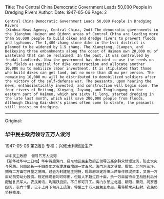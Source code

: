 Title: The Central China Democratic Government Leads 50,000 People in Dredging Rivers
Author:
Date: 1947-05-06
Page: 2

    Central China Democratic Government Leads 50,000 People in Dredging Rivers
    (Xinhua News Agency, Central China, 2nd) The democratic governments in the Jianghou Haimen and Qidong areas of Central China are leading more than 50,000 people to build dikes and dredge rivers to prevent floods and typhoons. The 1,400-zhang stone dike in the Lvsi district is planned to be widened by 1.5 zhang. The Xiangtang, Jiaopen, and Beikexing three embankments along the coast of Haimen own 20,000 mu of wasteland that can be reclaimed. In the past, it was controlled by feudal landlords. Now the government has decided to use the reeds on the fields as capital for dike construction and allocate another 10,000 mu to mobilize labor investment. It is stipulated that those who build dikes can get land, but no more than 40 mu per person. The remaining 10,000 mu will be distributed to demobilized soldiers after the victory of the self-defense war. The peasants, upon hearing the news, enthusiastically invested, and construction will begin soon. The four rivers of Beitong, Xinyang, Juyang, and Tongluogang in the eastern part of Haimen, which are sixty li long, started dredging in the late last month, which will save 200,000 people from floods. Although Chiang Kai-shek's planes often come to strafe, the peasants still insist on dredging.



<hr /> 

Original: 


### 华中民主政府领导五万人浚河

1947-05-06
第2版()
专栏：兴修水利增加生产

    华中民主政府  领导五万人浚河
    【新华社华中二日电】华中蒋后海门、启东地区民主政府正领导五高余群众修堤浚河，防止水灾与风患。吕四区长一千四百丈之石堤准备增阔一丈五尺。海门沿海之巷堂、脚盆、北可兴三圩，拥有二万亩可开垦之荡田，过去为封建地主把持，现政府决定将田上芦柴作修堤资本，又拨一万亩动员劳动力投资。规定修堤者均可得田，但每人不超过四十亩。余一万亩留待自卫战胜利后分配给复员军人。农民闻讯，均踊跃投资，不日即可开工。海门东部之北通、新阳、聚阳、同罗港四河，长六十里，已于上月下旬开工疏浚，将使二十万人民免去水患。虽蒋机常来扫射，农民仍坚持修浚。
